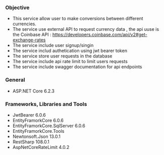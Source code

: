 ### Objective

- This service allow user to make conversions between different currencies.
- The service use external API to request currency data , the api uuse is the Coinbase API : https://developers.coinbase.com/api/v2#get-exchange-rates
- The service include user signup/singin 
- The service includ authetication using jwt bearer token
- The service store user requests in the database
- The service include api rate limit to limit users requests
- The service include swagger documentation for api endpoints



### General

- ASP.NET Core 6.2.3

### Frameworks, Libraries and Tools


- JwtBearer 6.0.6
- EntityFramorkCore 6.0.6
- EntityFramorkCore.SqlServer 6.0.6
- EntityFramorkCore.Tools
- Newtonsoft.Json 13.0.1
- RestSharp 108.0.1
- AspNetCoreRateLimit 4.0.2

